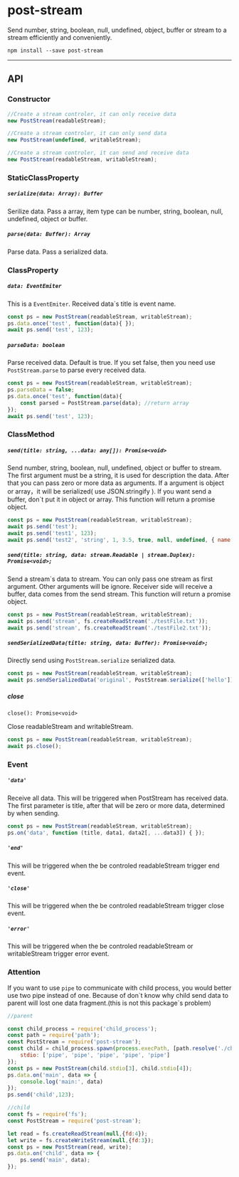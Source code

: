 # post-stream
Send number, string, boolean, null, undefined, object, buffer or stream to a stream efficiently and conveniently.

`npm install --save post-stream`

---

## API

### Constructor

```javascript
//Create a stream controler, it can only receive data
new PostStream(readableStream);

//Create a stream controler, it can only send data
new PostStream(undefined, writableStream);

//Create a stream controler, it can send and receive data
new PostStream(readableStream, writableStream);
```

### StaticClassProperty

##### `serialize(data: Array): Buffer`
Serilize data. Pass a array, item type can be number, string, boolean, null, undefined, object or buffer.

##### `parse(data: Buffer): Array`
Parse data. Pass a serialized data.

### ClassProperty

##### `data: EventEmiter`
This is a `EventEmiter`. Received data`s title is event name.

```javascript
const ps = new PostStream(readableStream, writableStream);
ps.data.once('test', function(data){ });
await ps.send('test', 123);
```

##### `parseData: boolean`
Parse received data. Default is true. If you set false,
 then you need use `PostStream.parse` to parse  every received data.

```javascript
const ps = new PostStream(readableStream, writableStream);
ps.parseData = false;
ps.data.once('test', function(data){
    const parsed = PostStream.parse(data); //return array
});
await ps.send('test', 123);
```

### ClassMethod

##### `send(title: string, ...data: any[]): Promise<void>`

Send number, string, boolean, null, undefined, object or buffer to stream. 
The first argument must be a string, it is used for description the data. After that you can pass zero or more data as arguments. If a argument is object or array，it will be serialized( use JSON.stringify ). If you want send a buffer, don`t put it in object or array. This function will return a promise object.
```javascript
const ps = new PostStream(readableStream, writableStream);
await ps.send('test');
await ps.send('test1', 123);
await ps.send('test2', 'string', 1, 3.5, true, null, undefined, { name: 'test' }, [1,2,3], Buffer.from('ttt'));
```



##### `send(title: string, data: stream.Readable | stream.Duplex): Promise<void>;`

Send a stream`s data to stream. You can only pass one stream as first argument. Other arguments will be ignore. Receiver side will receive a buffer, data comes from the send stream. This function will return a promise object.

```javascript
const ps = new PostStream(readableStream, writableStream);
await ps.send('stream', fs.createReadStream('./testFile.txt'));
await ps.send('stream', fs.createReadStream('./testFile2.txt'));
```


##### `sendSerializedData(title: string, data: Buffer): Promise<void>;`

Directly send using `PostStream.serialize` serialized data.

```javascript
const ps = new PostStream(readableStream, writableStream);
await ps.sendSerializedData('original', PostStream.serialize(['hello']));
```


##### close

`close(): Promise<void>`

Close readableStream and writableStream.

```javascript
const ps = new PostStream(readableStream, writableStream);
await ps.close();
```

### Event

##### `'data'`

Receive all data. This will be triggered when PostStream has received data. The first parameter is title, after that will be zero or more data, determined by when sending.

```javascript
const ps = new PostStream(readableStream, writableStream);
ps.on('data', function (title, data1, data2[, ...data3]) { });
```

##### `'end'`

This will be triggered when the be controled readableStream trigger end event.

##### `'close'`

This will be triggered when the be controled readableStream trigger close event.

##### `'error'`

This will be triggered when the be controled readableStream or writableStream trigger error event.

### Attention
If you want to use `pipe` to communicate with child process, you would better use two pipe instead of one.
Because of don\`t know why child send data to parent will lost one data fragment.(this is not this package\`s problem)

```javascript
//parent

const child_process = require('child_process');
const path = require('path');
const PostStream = require('post-stream');
const child = child_process.spawn(process.execPath, [path.resolve('./child.js')], {
    stdio: ['pipe', 'pipe', 'pipe', 'pipe', 'pipe']
});
const ps = new PostStream(child.stdio[3], child.stdio[4]);
ps.data.on('main', data => {
    console.log('main:', data)
});
ps.send('child',123);
```
```javascript
//child
const fs = require('fs');
const PostStream = require('post-stream');

let read = fs.createReadStream(null,{fd:4});
let write = fs.createWriteStream(null,{fd:3});
const ps = new PostStream(read, write);
ps.data.on('child', data => {
    ps.send('main', data);
});
```